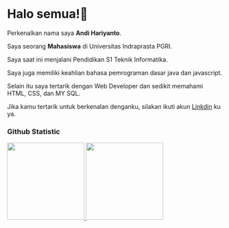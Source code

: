 # Halo semua!👋

Perkenalkan nama saya **Andi Hariyanto**.<br>

Saya seorang **Mahasiswa** di Universitas Indraprasta PGRI.<br>

Saya saat ini menjalani Pendidikan S1 Teknik Informatika.<br>

Saya juga memiliki keahlian bahasa pemrograman dasar java dan javascript.<br>

Selain itu saya tertarik dengan Web Developer dan sedikit memahami HTML, CSS, dan MY SQL.<br>

Jika kamu tertarik untuk berkenalan denganku, silakan ikuti akun [Linkdin](www.linkedin.com/in/andi-hariyanto-0b3289236) ku ya.

### Github Statistic
<p align="left">
<a href="https://github.com/Andyy-Code-Hub">
  <img height="180em" src="https://github-readme-stats-eight-theta.vercel.app/api?username=Andyy-Code-Hub&show_icons=true&theme=algolia&include_all_commits=true&count_private=true"/>
  <img height="180em" src="https://github-readme-stats-eight-theta.vercel.app/api/top-langs/?username=Andyy-Code-Hub&layout=compact&theme=algolia"/>
</a>
</p>
